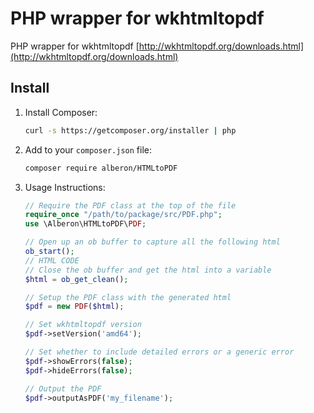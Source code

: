# PHP wrapper for wkhtmltopdf

PHP wrapper for wkhtmltopdf [http://wkhtmltopdf.org/downloads.html](http://wkhtmltopdf.org/downloads.html)

## Install

1. Install Composer:

    ```bash
    curl -s https://getcomposer.org/installer | php
    ```

2. Add to your `composer.json` file:

    ```bash
    composer require alberon/HTMLtoPDF
    ```

3. Usage Instructions:

    ```php
    // Require the PDF class at the top of the file
    require_once "/path/to/package/src/PDF.php";
    use \Alberon\HTMLtoPDF\PDF;

    // Open up an ob buffer to capture all the following html
    ob_start();
    // HTML CODE
    // Close the ob buffer and get the html into a variable
    $html = ob_get_clean();

    // Setup the PDF class with the generated html
    $pdf = new PDF($html);

    // Set wkhtmltopdf version
    $pdf->setVersion('amd64');

    // Set whether to include detailed errors or a generic error
    $pdf->showErrors(false);
    $pdf->hideErrors(false);

    // Output the PDF
    $pdf->outputAsPDF('my_filename');
    ```
